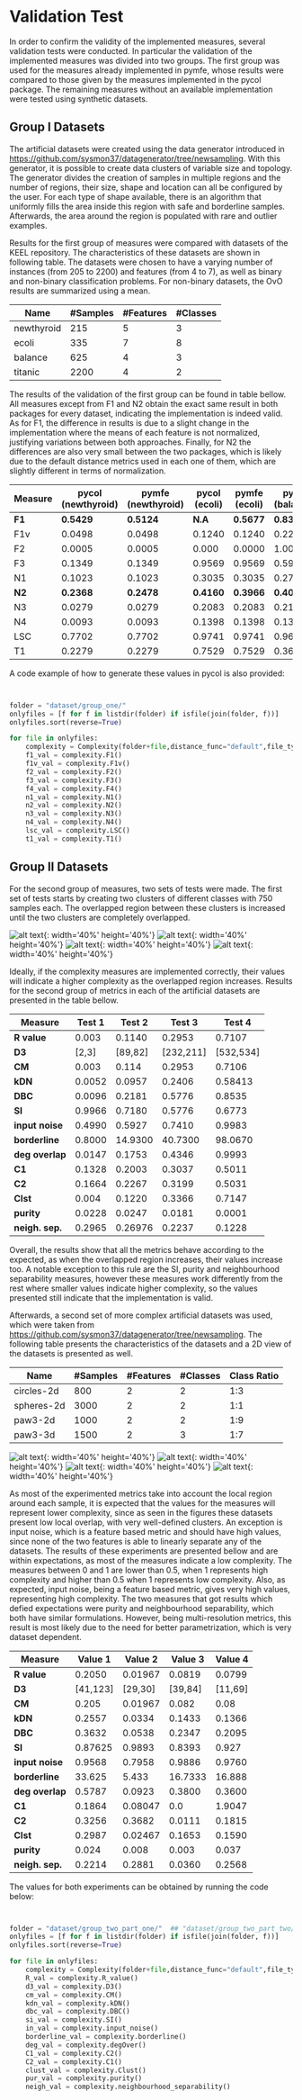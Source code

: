# Validation Test


In order to confirm the validity of the implemented measures, several validation tests were conducted. In particular the validation of the implemented measures was divided into two groups. The first group was used for the measures already implemented in pymfe, whose results were compared to those given by the measures implemented in the pycol package. The remaining measures without an available implementation were tested using synthetic datasets.


## Group I Datasets

The artificial datasets were created using the data generator introduced in https://github.com/sysmon37/datagenerator/tree/newsampling. With this generator, it is possible to create data clusters of variable size and topology. The generator divides the creation of samples in multiple regions and the number of regions, their size, shape and location can all be configured by the user. For each type of shape available, there is an algorithm that uniformly fills the area inside this region with safe and borderline samples. Afterwards, the area around the region is populated with rare and outlier examples.

Results for the first group of measures were compared with datasets of the KEEL repository. The characteristics of these datasets are shown in following table. The datasets were chosen to have a varying number of instances (from 205 to 2200) and features (from 4 to 7), as well as binary and non-binary classification problems. For non-binary datasets, the OvO results are summarized using a mean.

|Name | #Samples | #Features | #Classes |
| ------------- | ------------- | ------------- | ------------- |     
| newthyroid   | 215  | 5   | 3  |
| ecoli        | 335  | 7   | 8  |
| balance      | 625  | 4   | 3  |
| titanic      |2200  | 4   | 2  |


The results of the validation of the first group can be found in table bellow. All measures except from F1 and N2 obtain the exact same result in both packages for every dataset, indicating the implementation is indeed valid. As for F1, the difference in results is due to a slight change in the implementation where the means of each feature is not normalized, justifying variations between both approaches. Finally, for N2 the differences are also very small between the two packages, which is likely due to the default distance metrics used in each one of them, which are slightly different in terms of normalization.


| Measure | pycol (newthyroid) | pymfe (newthyroid) | pycol (ecoli) | pymfe (ecoli) | pycol (balance) | pymfe (balance) | pycol (titanic) | pymfe (titanic) |
|---------|-------------------|--------------------|---------------|---------------|-----------------|-----------------|-----------------|------------------|
| **F1**  | **0.5429**        | **0.5124**         | **N.A**       | **0.5677**    | **0.8342**      | **0.8306**      | **0.8370**      | **0.9030**       |
| F1v     | 0.0498            | 0.0498             | 0.1240        | 0.1240        | 0.2292          | 0.2292          | 0.4356          | 0.4356           |
| F2      | 0.0005            | 0.0005             | 0.000         | 0.0000        | 1.000           | 1.0000          | 1.000           | 1.000            |
| F3      | 0.1349            | 0.1349             | 0.9569        | 0.9569        | 0.5980          | 0.5980          | 1.000           | 1.000            |
| N1      | 0.1023            | 0.1023             | 0.3035        | 0.3035        | 0.2752          | 0.2752          | 0.3198          | 0.3198           |
| **N2**  | **0.2368**        | **0.2478**         | **0.4160**    | **0.3966**    | **0.4036**      | **0.4231**      | **0.0270**      | **0**            |
| N3      | 0.0279            | 0.0279             | 0.2083        | 0.2083        | 0.2128          | 0.2128          | 0.2221          | 0.2221           |
| N4      | 0.0093            | 0.0093             | 0.1398        | 0.1398        | 0.1312          | 0.1312          | 0.4329          | 0.4329           |
| LSC     | 0.7702            | 0.7702             | 0.9741        | 0.9741        | 0.9663          | 0.9663          | 0.9999          | 0.9999           |
| T1      | 0.2279            | 0.2279             | 0.7529        | 0.7529        | 0.3648          | 0.3648          | 0.004           | 0.004            |


A code example of how to generate these values in pycol is also provided:


```python


folder = "dataset/group_one/"
onlyfiles = [f for f in listdir(folder) if isfile(join(folder, f))]
onlyfiles.sort(reverse=True)

for file in onlyfiles:
    complexity = Complexity(folder+file,distance_func="default",file_type="arff")
    f1_val = complexity.F1()
    f1v_val = complexity.F1v()
    f2_val = complexity.F2()
    f3_val = complexity.F3()
    f4_val = complexity.F4()
    n1_val = complexity.N1()
    n2_val = complexity.N2()
    n3_val = complexity.N3()
    n4_val = complexity.N4()
    lsc_val = complexity.LSC()
    t1_val = complexity.T1()
```


## Group II Datasets

For the second group of measures, two sets of tests were made. The first set of tests starts by creating two clusters of different classes with 750 samples each. The overlapped region between these clusters is increased until the two clusters are completely overlapped. 

![alt text](https://github.com/DiogoApostolo/pycol/blob/main/docs/images/no_overlap.png?raw=true){: width='40%' height='40%'}
![alt text](https://github.com/DiogoApostolo/pycol/blob/main/docs/images/some_overlap.png?raw=true){: width='40%' height='40%'}
![alt text](https://github.com/DiogoApostolo/pycol/blob/main/docs/images/lot_overlap.png?raw=true){: width='40%' height='40%'}
![alt text](https://github.com/DiogoApostolo/pycol/blob/main/docs/images/full_overlap.png?raw=true){: width='40%' height='40%'}



Ideally, if the complexity measures are implemented correctly, their values will indicate a higher complexity as the overlapped region increases. Results for the second group of metrics in each of the artificial datasets are presented in the table bellow. 


| Measure       | Test 1   | Test 2   | Test 3   | Test 4   |
|---------------|----------|----------|----------|----------|
| **R value**   | 0.003    | 0.1140   | 0.2953   | 0.7107   |
| **D3**        | [2,3]    | [89,82]  | [232,211]| [532,534]|
| **CM**        | 0.003    | 0.114    | 0.2953   | 0.7106   |
| **kDN**       | 0.0052   | 0.0957   | 0.2406   | 0.58413  |
| **DBC**       | 0.0096   | 0.2181   | 0.5776   | 0.8535   |
| **SI**        | 0.9966   | 0.7180   | 0.5776   | 0.6773   |
| **input noise**| 0.4990  | 0.5927   | 0.7410   | 0.9983   |
| **borderline**| 0.8000   | 14.9300  | 40.7300  | 98.0670  |
| **deg overlap**| 0.0147  | 0.1753   | 0.4346   | 0.9993   |
| **C1**        | 0.1328   | 0.2003   | 0.3037   | 0.5011   |
| **C2**        | 0.1664   | 0.2267   | 0.3199   | 0.5031   |
| **Clst**      | 0.004    | 0.1220   | 0.3366   | 0.7147   |
| **purity**    | 0.0228   | 0.0247   | 0.0181   | 0.0001   |
| **neigh. sep.**| 0.2965  | 0.26976  | 0.2237   | 0.1228   |


Overall, the results show that all the metrics behave according to the expected, as when the overlapped region increases, their values increase too. A notable exception to this rule are the SI, purity and neighbourhood separability measures, however these measures work differently from the rest where smaller values indicate higher complexity, so the values presented still indicate that the implementation is valid. 


Afterwards, a second set of more complex artificial datasets was used, which were taken from https://github.com/sysmon37/datagenerator/tree/newsampling. The following table  presents the characteristics of the datasets and a 2D view of the datasets is presented as well. 



| **Name**     | **#Samples** | **#Features** | **#Classes** | **Class Ratio** |
|--------------|--------------|---------------|--------------|-----------------|
| circles-2d   | 800          | 2             | 2            | 1:3             |
| spheres-2d   | 3000         | 2             | 2            | 1:1             |
| paw3-2d      | 1000         | 2             | 2            | 1:9             |
| paw3-3d      | 1500         | 2             | 3            | 1:7             |





![alt text](https://github.com/DiogoApostolo/pycol/blob/main/docs/images/circles2d.png?raw=true){: width='40%' height='40%'}
![alt text](https://github.com/DiogoApostolo/pycol/blob/main/docs/images/spheres2d.png?raw=true){: width='40%' height='40%'}
![alt text](https://github.com/DiogoApostolo/pycol/blob/main/docs/images/paw2d.png?raw=true){: width='40%' height='40%'}
![alt text](https://github.com/DiogoApostolo/pycol/blob/main/docs/images/paw3d.png?raw=true){: width='40%' height='40%'}





As most of the experimented metrics take into account the local region around each sample, it is expected that the values for the measures will represent lower complexity, since as seen in the figures these datasets present low local overlap, with very well-defined clusters. An exception is input noise, which is a feature based metric and should have high values, since none of the two features is able to linearly separate any of the datasets. The results of these experiments are presented bellow and are within expectations, as most of the measures indicate a low complexity. The measures between 0 and 1 are lower than 0.5, when 1 represents high complexity and higher than 0.5 when 1 represents low complexity.  Also, as expected, input noise, being a feature based metric, gives very high values, representing high complexity. The two measures that got results which defied expectations were purity and neighbourhood separability, which both have similar formulations. However, being multi-resolution metrics, this result is most likely due to the need for better parametrization, which is very dataset dependent.


| Measure       | Value 1   | Value 2   | Value 3   | Value 4   |
|---------------|-----------|-----------|-----------|-----------|
| **R value**   | 0.2050    | 0.01967   | 0.0819    | 0.0799    |
| **D3**        | [41,123]  | [29,30]   | [39,84]   | [11,69]   |
| **CM**        | 0.205     | 0.01967   | 0.082     | 0.08      |
| **kDN**       | 0.2557    | 0.0334    | 0.1433    | 0.1366    |
| **DBC**       | 0.3632    | 0.0538    | 0.2347    | 0.2095    |
| **SI**        | 0.87625   | 0.9893    | 0.8393    | 0.927     |
| **input noise**| 0.9568   | 0.7958    | 0.9886    | 0.9760    |
| **borderline**| 33.625    | 5.433     | 16.7333   | 16.888    |
| **deg overlap**| 0.5787   | 0.0923    | 0.3800    | 0.3600    |
| **C1**        | 0.1864    | 0.08047   | 0.0       | 1.9047    |
| **C2**        | 0.3256    | 0.3682    | 0.0111    | 0.1815    |
| **Clst**      | 0.2987    | 0.02467   | 0.1653    | 0.1590    |
| **purity**    | 0.024     | 0.008     | 0.003     | 0.037     |
| **neigh. sep.**| 0.2214   | 0.2881    | 0.0360    | 0.2568    |


The values for both experiments can be obtained by running the code below:


```python


folder = "dataset/group_two_part_one/"  ## "dataset/group_two_part_two/" change to get the results from the first or second table
onlyfiles = [f for f in listdir(folder) if isfile(join(folder, f))]
onlyfiles.sort(reverse=True)

for file in onlyfiles:
    complexity = Complexity(folder+file,distance_func="default",file_type="arff")
    R_val = complexity.R_value()
    d3_val = complexity.D3()
    cm_val = complexity.CM()
    kdn_val = complexity.kDN()
    dbc_val = complexity.DBC()
    si_val = complexity.SI()
    in_val = complexity.input_noise()
    borderline_val = complexity.borderline()
    deg_val = complexity.degOver()
    C1_val = complexity.C2()
    C2_val = complexity.C1()
    clust_val = complexity.Clust()
    pur_val = complexity.purity()
    neigh_val = complexity.neighbourhood_separability()
```


